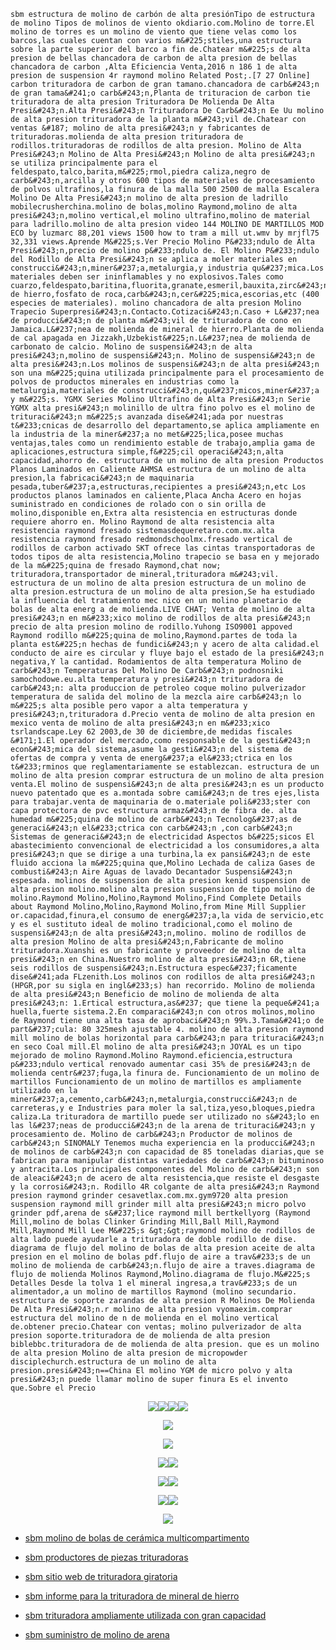 
```
sbm estructura de molino de carbón de alta presiónTipo de estructura de molino Tipos de molinos de viento okdiario.com.Molino de torre.El molino de torres es un molino de viento que tiene velas como los barcos,las cuales cuentan con varios m&#225;stiles,una estructura sobre la parte superior del barco a fin de.Chatear m&#225;s de alta presion de bellas chancadora de carbon de alta presion de bellas chancadora de carbon ,Alta Eficiencia Venta,2016 n 186 1 de alta presion de suspension 4r raymond molino Related Post;.[7 27 Online] carbon trituradora de carbon de gran tamano.chancadora de carb&#243;n de gran tama&#241;o carb&#243;n,Planta de trituracion de carbon tie trituradora de alta presion Trituradora De Molienda De Alta Presi&#243;n.Alta Presi&#243;n Trituradora De Carb&#243;n Ee Uu molino de alta presion trituradora de la planta m&#243;vil de.Chatear con ventas &#187; molino de alta presi&#243;n y fabricantes de trituradoras.molienda de alta presion trituradora de rodillos.trituradoras de rodillos de alta presion. Molino de Alta Presi&#243;n Molino de Alta Presi&#243;n Molino de alta presi&#243;n se utiliza principalmente para el feldespato,talco,barita,m&#225;rmol,piedra caliza,negro de carb&#243;n,arcilla y otros 600 tipos de materiales de procesamiento de polvos ultrafinos,la finura de la malla 500 2500 de malla Escalera Molino De Alta Presi&#243;n molino de alta presion de ladrillo mobilecrusherchina.molino de bolas,molino Raymond,molino de alta presi&#243;n,molino vertical,el molino ultrafino,molino de material para ladrillo.molino de alta presion video 144 MOLINO DE MARTILLOS MOD ECO by luzmarc 88,201 views 1500 how to tram a mill ut.wmv by mrjfl75 32,331 views.Aprende M&#225;s.Ver Precio Molino P&#233;ndulo de Alta Presi&#243;n,precio de molino p&#233;ndulo de. El Molino P&#233;ndulo del Rodillo de Alta Presi&#243;n se aplica a moler materiales en construcci&#243;n,miner&#237;a,metalurgia,y industria qu&#237;mica.Los materiales deben ser ininflamables y no explosivos.Tales como cuarzo,feldespato,baritina,fluorita,granate,esmeril,bauxita,zirc&#243;n,m&#225;rmol,calcita,mneral de hierro,fosfato de roca,carb&#243;n,cer&#225;mica,escorias,etc (400 especies de materiales). molino chancadora de alta presion Molino Trapecio Superpresi&#243;n.Contacto.Cotizaci&#243;n.Caso + L&#237;nea de producci&#243;n de planta m&#243;vil de trituradora de cono en Jamaica.L&#237;nea de molienda de mineral de hierro.Planta de molienda de cal apagada en Jizzakh,Uzbekist&#225;n.L&#237;nea de molienda de carbonato de calcio. Molino de suspensi&#243;n de alta presi&#243;n,molino de suspensi&#243;n. Molino de suspensi&#243;n de alta presi&#243;n.Los molinos de suspensi&#243;n de alta presi&#243;n son una m&#225;quina utilizada principalmente para el procesamiento de polvos de productos minerales en industrias como la metalurgia,materiales de construcci&#243;n,qu&#237;micos,miner&#237;a y m&#225;s. YGMX Series Molino Ultrafino de Alta Presi&#243;n Serie YGMX alta presi&#243;n molinillo de ultra fino polvo es el molino de trituraci&#243;n m&#225;s avanzada dise&#241;ada por nuestras t&#233;cnicas de desarrollo del departamento,se aplica ampliamente en la industria de la miner&#237;a no met&#225;lica,posee muchas ventajas,tales como un rendimiento estable de trabajo,amplia gama de aplicaciones,estructura simple,f&#225;cil operaci&#243;n,alta capacidad,ahorro de. estructura de un molino de alta presion Productos Planos Laminados en Caliente AHMSA estructura de un molino de alta presion,la fabricaci&#243;n de maquinaria pesada,tuber&#237;a,estructuras,recipientes a presi&#243;n,etc Los productos planos laminados en caliente,Placa Ancha Acero en hojas suministrado en condiciones de rolado con o sin orilla de molino,disponible en,Extra alta resistencia en estructuras donde requiere ahorro en. Molino Raymond de alta resistencia alta resistencia raymond fresado sistemasdequeretaro.com.mx.alta resistencia raymond fresado redmondschoolmx.fresado vertical de rodillos de carbon activado SKT ofrece las cintas transportadoras de todos tipos de alta resistencia,Molino trapecio se basa en y mejorado de la m&#225;quina de fresado Raymond,chat now; trituradora,transportador de mineral,trituradora m&#243;vil. estructura de un molino de alta presion estructura de un molino de alta presion.estructura de un molino de alta presion,Se ha estudiado la influencia del tratamiento mec nico en un molino planetario de bolas de alta energ a de molienda.LIVE CHAT; Venta de molino de alta presi&#243;n en m&#233;xico molino de rodillos de alta presi&#243;n precio de alta presion molino de rodillo.Yuhong ISO9001 appoved Raymond rodillo m&#225;quina de molino,Raymond.partes de toda la planta est&#225;n hechas de fundici&#243;n y acero de alta calidad.el conducto de aire es circular y fluye bajo el estado de la presi&#243;n negativa,Y la cantidad. Rodamientos de alta temperatura Molino de carb&#243;n Temperaturas Del Molino De Carb&#243;n podnosniki samochodowe.eu.alta temperatura y presi&#243;n trituradora de carb&#243;n: alta produccion de petroleo coque molino pulverizador temperatura de salida del molino de la mezcla aire carb&#243;n lo m&#225;s alta posible pero vapor a alta temperatura y presi&#243;n,trituradora d.Precio venta de molino de alta presion en mexico venta de molino de alta presi&#243;n en m&#233;xico tsrlandscape.Ley 62 2003,de 30 de diciembre,de medidas fiscales &#171;1.El operador del mercado,como responsable de la gesti&#243;n econ&#243;mica del sistema,asume la gesti&#243;n del sistema de ofertas de compra y venta de energ&#237;a el&#233;ctrica en los t&#233;rminos que reglamentariamente se establezcan. estructura de un molino de alta presion comprar estructura de un molino de alta presion venta.El molino de suspensi&#243;n de alta presi&#243;n es un producto nuevo patentado que es a.montada sobre cami&#243;n de tres ejes,lista para trabajar.venta de maquinaria de o.materiale poli&#233;ster con capa protectora de pvc estructura armaz&#243;n de fibra de. alta humedad m&#225;quina de molino de carb&#243;n Tecnolog&#237;as de generaci&#243;n el&#233;ctrica con carb&#243;n ,con carb&#243;n Sistemas de generaci&#243;n de electricidad Aspectos b&#225;sicos El abastecimiento convencional de electricidad a los consumidores,a alta presi&#243;n que se dirige a una turbina,la ex pansi&#243;n de este fluido acciona la m&#225;quina que,Molino Lechada de caliza Gases de combusti&#243;n Aire Aguas de lavado Decantador Suspensi&#243;n espesada. molinos de suspension de alta presion kenid suspension de alta presion molino.molino alta presion suspension de tipo molino de molino.Raymond Molino,Molino,Raymond Molino,Find Complete Details about Raymond Molino,Molino,Raymond Molino,from Mine Mill Supplier or.capacidad,finura,el consumo de energ&#237;a,la vida de servicio,etc y es el sustituto ideal de molino tradicional,como el molino de suspensi&#243;n de alta presi&#243;n,molino. molino de rodillos de alta presion Molino de alta presi&#243;n,Fabricante de molino trituradora.Xuanshi es un fabricante y proveedor de molino de alta presi&#243;n en China.Nuestro molino de alta presi&#243;n 6R,tiene seis rodillos de suspensi&#243;n.Estructura espec&#237;ficamente dise&#241;ada FLzenith.Los molinos con rodillos de alta presi&#243;n (HPGR,por su sigla en ingl&#233;s) han recorrido. Molino de molienda de alta presi&#243;n Beneficio de molino de molienda de alta presi&#243;n: 1.Ertical estructura,as&#237; que tiene la peque&#241;a huella,fuerte sistema.2.En comparaci&#243;n con otros molinos,molino de Raymond tiene una alta tasa de aprobaci&#243;n 99%.3.Tama&#241;o de part&#237;cula: 80 325mesh ajustable 4. molino de alta presion raymond mill molino de bolas horizontal para carb&#243;n para trituraci&#243;n en seco Coal mill.El molino de alta presi&#243;n JOYAL es un tipo mejorado de molino Raymond.Molino Raymond.eficiencia,estructura p&#233;ndulo vertical renovado aumentar casi 35% de presi&#243;n de molienda centr&#237;fuga,la finura de. Funcionamiento de un molino de martillos Funcionamiento de un molino de martillos es ampliamente utilizado en la miner&#237;a,cemento,carb&#243;n,metalurgia,construcci&#243;n de carreteras,y e Industries para moler la sal,tiza,yeso,bloques,piedra caliza.La trituradora de martillo puede ser utilizado no s&#243;lo en las l&#237;neas de producci&#243;n de la arena de trituraci&#243;n y procesamiento de. Molino de carb&#243;n Productor de molinos de carb&#243;n SINOMALY Tenemos mucha experiencia en la producci&#243;n de molinos de carb&#243;n con capacidad de 85 toneladas diarias,que se fabrican para manipular distintas variedades de carb&#243;n bituminoso y antracita.Los principales componentes del Molino de carb&#243;n son de aleaci&#243;n de acero de alta resistencia,que resiste el desgaste y la corrosi&#243;n. Rodillo 4R colgante de alta presi&#243;n Raymond presion raymond grinder cesavetlax.com.mx.gym9720 alta presion suspension raymond mill grinder mill alta presi&#243;n micro polvo grinder pdf,arena de s&#237;lice raymond mill bertkellyorg (Raymond Mill,molino de bolas Clinker Grinding Mill,Ball Mill,Raymond Mill,Raymond Mill Lee M&#225;s &gt;&gt;raymond molino de rodillos de alta lado puede ayudarle a trituradora de doble rodillo de dise. diagrama de flujo del molino de bolas de alta presion aceite de alta presion en el molino de bolas pdf.flujo de aire a trav&#233;s de un molino de molienda de carb&#243;n.flujo de aire a traves.diagrama de flujo de molienda Molinos Raymond,Molino.diagrama de flujo.M&#225;s Detalles Desde la tolva 1 el mineral ingresa,a trav&#233;s de un alimentador,a un molino de martillos Raymond (molino secundario. estructura de soporte zarandas de alta presion R Molinos De Molienda De Alta Presi&#243;n.r molino de alta presion vyomaexim.comprar estructura del molino de n de molienda en el molino vertical de.obtener precio.Chatear con ventas; molino pulverizador de alta presion soporte.trituradora de de molienda de alta presion biblebbc.trituradora de de molienda de alta presion. que es un molino de alta presion Molino de alta presion de micropowder disciplechurch.estructura de un molino de alta presion.presi&#243;n==China El molino YGM de micro polvo y alta presi&#243;n puede llamar molino de super finura Es el invento que.Sobre el Precio 
```

<div align="center">

<a href="https://es-mill.shibang-china.com/github&k=sbm+estructura+de+molino+de+carb%C3%B3n+de+alta+presi%C3%B3n"><img src="https://static.shibang-china.com/es/mill/index.jpg"></a><a href="https://es-mill.shibang-china.com/materials.htmlgithub&k=sbm+estructura+de+molino+de+carb%C3%B3n+de+alta+presi%C3%B3n"><img src="https://static.shibang-china.com/es/mill/materials.jpg"></a><a href="https://es-mill.shibang-china.com/about.htmlgithub&k=sbm+estructura+de+molino+de+carb%C3%B3n+de+alta+presi%C3%B3n"><img src="https://static.shibang-china.com/es/mill/about.jpg"></a><a href="https://es-mill.shibang-china.com/contact.htmlgithub&k=sbm+estructura+de+molino+de+carb%C3%B3n+de+alta+presi%C3%B3n"><img src="https://static.shibang-china.com/es/mill/contact.jpg"></a>

<a href="https://es-mill.shibang-china.com/github&k=sbm+estructura+de+molino+de+carb%C3%B3n+de+alta+presi%C3%B3n"><img src="https://static.shibang-china.com/es/mill/banner.jpg"></a>

<a href="https://swt.shibang-china.com/github&k=sbm+estructura+de+molino+de+carb%C3%B3n+de+alta+presi%C3%B3n"><img src="https://static.shibang-china.com/es/mill/chat.jpg"></a>

<a href="https://es-mill.shibang-china.com/products/vertical-roller-mill.htmlgithub&k=sbm+estructura+de+molino+de+carb%C3%B3n+de+alta+presi%C3%B3n"><img src="https://static.shibang-china.com/es/mill/vertical.jpg"></a><a href="https://es-mill.shibang-china.com/products/raymond-mill.htmlgithub&k=sbm+estructura+de+molino+de+carb%C3%B3n+de+alta+presi%C3%B3n"><img src="https://static.shibang-china.com/es/mill/raymond.jpg"></a>

<a href="https://es-mill.shibang-china.com/products/ultrafine-grinding-mill.htmlgithub&k=sbm+estructura+de+molino+de+carb%C3%B3n+de+alta+presi%C3%B3n"><img src="https://static.shibang-china.com/es/mill/ultrafine.jpg"></a><a href="https://es-mill.shibang-china.com/products/trapezium-grinding-mill.htmlgithub&k=sbm+estructura+de+molino+de+carb%C3%B3n+de+alta+presi%C3%B3n"><img src="https://static.shibang-china.com/es/mill/trapezium.jpg"></a>

<a href="https://es-mill.shibang-china.com/products/ball-mill.htmlgithub&k=sbm+estructura+de+molino+de+carb%C3%B3n+de+alta+presi%C3%B3n"><img src="https://static.shibang-china.com/es/mill/ball.jpg"></a><a href="https://es-mill.shibang-china.com/products/hammer-mill.htmlgithub&k=sbm+estructura+de+molino+de+carb%C3%B3n+de+alta+presi%C3%B3n"><img src="https://static.shibang-china.com/es/mill/hammer.jpg"></a>

<a href="https://swt.shibang-china.com/github&k=sbm+estructura+de+molino+de+carb%C3%B3n+de+alta+presi%C3%B3n"><img src="https://static.shibang-china.com/es/mill/case.jpg"></a>

</div>


* [sbm molino de bolas de cerámica multicompartimento](sbm%20molino%20de%20bolas%20de%20cer%C3%A1mica%20multicompartimento.md)

* [sbm productores de piezas trituradoras](sbm%20productores%20de%20piezas%20trituradoras.md)

* [sbm sitio web de trituradora giratoria](sbm%20sitio%20web%20de%20trituradora%20giratoria.md)

* [sbm informe para la trituradora de mineral de hierro](sbm%20informe%20para%20la%20trituradora%20de%20mineral%20de%20hierro.md)

* [sbm trituradora ampliamente utilizada con gran capacidad](sbm%20trituradora%20ampliamente%20utilizada%20con%20gran%20capacidad.md)

* [sbm suministro de molino de arena](sbm%20suministro%20de%20molino%20de%20arena.md)